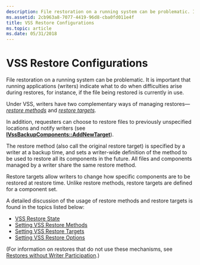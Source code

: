 ```yaml
---
description: File restoration on a running system can be problematic. It is important that running applications (writers) indicate what to do when difficulties arise during restores, for instance, if the file being restored is currently in use.
ms.assetid: 2cb963a8-7077-4419-96d8-cba0fd011e4f
title: VSS Restore Configurations
ms.topic: article
ms.date: 05/31/2018
---
```


# VSS Restore Configurations

File restoration on a running system can be problematic. It is important that running applications (writers) indicate what to do when difficulties arise during restores, for instance, if the file being restored is currently in use.

Under VSS, writers have two complementary ways of managing restores—[*restore methods*](vssgloss-r.md) and [*restore targets*](vssgloss-r.md).

In addition, requesters can choose to restore files to previously unspecified locations and notify writers (see [**IVssBackupComponents::AddNewTarget**](/windows/desktop/api/VsBackup/nf-vsbackup-ivssbackupcomponents-addnewtarget)).

The restore method (also call the original restore target) is specified by a writer at a backup time, and sets a writer-wide definition of the method to be used to restore all its components in the future. All files and components managed by a writer share the same restore method.

Restore targets allow writers to change how specific components are to be restored at restore time. Unlike restore methods, restore targets are defined for a component set.

A detailed discussion of the usage of restore methods and restore targets is found in the topics listed below:

-   [VSS Restore State](vss-restore-state.md)
-   [Setting VSS Restore Methods](setting-vss-restore-methods.md)
-   [Setting VSS Restore Targets](setting-vss-restore-targets.md)
-   [Setting VSS Restore Options](setting-vss-restore-options.md)

(For information on restores that do not use these mechanisms, see [Restores without Writer Participation](restores-without-writer-participation.md).)

 

 



